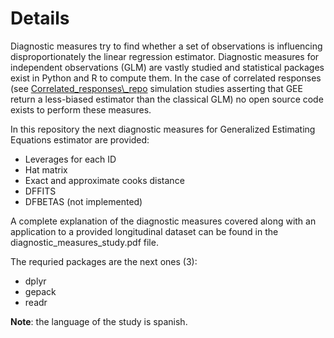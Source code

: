# Details

Diagnostic measures try to find whether a set of observations is influencing disproportionately the linear regression estimator. Diagnostic measures for independent observations (GLM) are vastly studied and statistical packages exist in Python and R to compute them. In the case of correlated responses (see [Correlated\_responses\\_repo](https://github.com/lokopobit/Correlated_responses) simulation studies asserting that GEE return a less-biased estimator than the classical GLM) no open source code exists to perform these measures.  

In this repository the next diagnostic measures for Generalized Estimating Equations estimator are provided:  

- Leverages for each ID
- Hat matrix
- Exact and approximate cooks distance
- DFFITS
- DFBETAS (not implemented)

A complete explanation of the diagnostic measures covered along with an application to a provided longitudinal dataset can be found in the diagnostic\_measures\_study.pdf file. 


The requried packages are the next ones (3):  

- dplyr
- gepack
- readr

**Note**: the language of the study is spanish.
